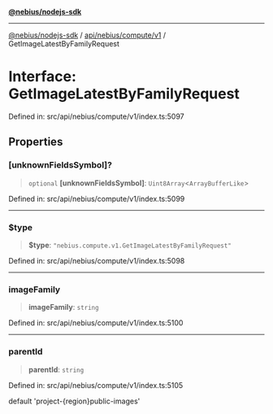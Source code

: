 [**@nebius/nodejs-sdk**](../../../../../README.md)

***

[@nebius/nodejs-sdk](../../../../../README.md) / [api/nebius/compute/v1](../README.md) / GetImageLatestByFamilyRequest

# Interface: GetImageLatestByFamilyRequest

Defined in: src/api/nebius/compute/v1/index.ts:5097

## Properties

### \[unknownFieldsSymbol\]?

> `optional` **\[unknownFieldsSymbol\]**: `Uint8Array`\<`ArrayBufferLike`\>

Defined in: src/api/nebius/compute/v1/index.ts:5099

***

### $type

> **$type**: `"nebius.compute.v1.GetImageLatestByFamilyRequest"`

Defined in: src/api/nebius/compute/v1/index.ts:5098

***

### imageFamily

> **imageFamily**: `string`

Defined in: src/api/nebius/compute/v1/index.ts:5100

***

### parentId

> **parentId**: `string`

Defined in: src/api/nebius/compute/v1/index.ts:5105

default 'project-{region}public-images'
